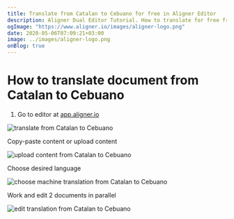 ```yaml
---
title: Translate from Catalan to Cebuano for free in Aligner Editor
description: Aligner Dual Editor Tutorial. How to translate for free from Catalan to Cebuano. Aligner is multilingual document management platform. 
ogImage: "https://www.aligner.io/images/aligner-logo.png"
date: 2020-05-06T07:09:21+03:00
image: ../images/aligner-logo.png
onBlog: true
---
```


# How to translate document from Catalan to Cebuano

1. Go to editor at [app.aligner.io](https://app.aligner.io "Aligner App web page")

![translate from Catalan to Cebuano](../aligner-blank-editor.png "translate from Catalan to Cebuano")

Copy-paste content or upload content

![upload content from Catalan to Cebuano](../aligner-uploaded-document.png "upload content from Catalan to Cebuano")

Choose desired language

![choose machine translation from Catalan to Cebuano](../aligner-language-dropdown.png "choose machine translation from Catalan to Cebuano")

Work and edit 2 documents in parallel

![edit translation from Catalan to Cebuano](../aligner-double-sitded-editor.png "edit translation from Catalan to Cebuano")

